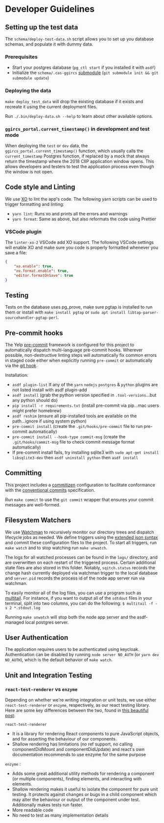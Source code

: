 # Developer Guidelines

## Setting up the test data

The `schema/deploy-test-data.sh` script allows you to set up you database schemas, and populate it with dummy data.

### Prerequisites
- Start your postgres database (`pg_ctl start` if you installed it with `asdf`)
- Initialize the `schema/.cas-ggircs` [submodule] (`git submodule init && git submodule update`)

### Deploying the data

`make deploy_test_data` will drop the existing database if it exists and recreate it using the current deployment files.

Run `./.bin/deploy-data.sh --help` to learn about other available options.

### `ggircs_portal.current_timestamp()` in development and test mode

When deploying the `test` or `dev` data, the `ggircs_portal.current_timestamp()` function, which usually calls the `current_timestamp` Postgres function, if replaced by a mock that always return the timestamp where the 2018 CIIP application window opens. This allows developers and testers to test the application process even though the window is not open.


## Code style and Linting

We use [XO](https://github.com/xojs/xo) to lint the app's code. The following yarn scripts can be used to trigger formatting and linting:

 - `yarn lint`: Runs xo and prints all the errors and warnings
 - `yarn format`: Same as above, but also reformats the code using Prettier

### VSCode plugin

The `linter-xo-2` VSCode add XO support. The following VSCode settings will enable XO and make sure you code is properly formatted whenever you save a file:

```json
{
    "xo.enable": true,
    "xo.format.enable": true,
    "editor.formatOnSave": true
}
```
## Testing

Tests on the database uses pg_prove, make sure pgtap is installed to run them or install with `make install pgtap` or `sudo apt install libtap-parser-sourcehandler-pgtap-perl`.

## Pre-commit hooks

The Yelp [pre-commit](https://pre-commit.com) framework is configured for this project
to automatically dispatch multi-language pre-commit hooks. Wherever possible,
non-destructive linting steps will automatically fix common errors in staged code
either when explicitly running `pre-commit` or automatically via the
[git hook](https://git-scm.com/docs/githooks).

Installation:
- `asdf plugin-list` If any of the `yarn` `nodejs` `postgres` & `python` plugins are not listed install with asdf plugin-add <plugin>
- `asdf install` (grab the python version specified in `.tool-versions`...but any python should do)
- `pip install -r requirements.txt` (install pre-commit via pip...mac users might prefer homebrew)
- `asdf reshim` (ensure all pip-installed tools are available on the path...ignore if using system python)
- `pre-commit install` (create the `.git/hooks/pre-commit` file to run pre-commit automatically)
- `pre-commit install --hook-type commit-msg` (create the `.git/hooks/commit-msg` file to check commit message format automatically)
- If pre-commit install fails, try installing sqlite3 with `sudo apt-get install libsqlite3-dev` then `asdf uninstall python` then `asdf install`

## Committing

This project includes a [commitizen](https://github.com/commitizen/cz-cli) configuration
to facilitate conformance with the [conventional commits](https://www.conventionalcommits.org/en/v1.0.0/) specification.

Run `make commit` to use the `git commit` wrapper that ensures your commit messages are well-formed.

## Filesystem Watchers

We use [Watchman] to recursively monitor our directory trees and dispatch
lifecycle jobs as needed. We define triggers using the [extended json syntax]
and commit these configuration files to the project. To start all triggers, run
`make watch` and to stop watching run `make unwatch`.

The logs for all watched processes can be found in the `logs/` directory, and
are overwritten on each restart of the triggered process. Certain additional
state files are also stored in this folder. Notably, `sqitch.status` records
the change hash currently deployed via watchman trigger to the local database
and `server.pid` records the process id of the node app server run via watchman.

To easily monitor all of the log files, you can use a program such as [multitail]. For instance, if you want to output all of the `sdtdout` files in your terminal, split into two columns, you can do the following:
`$ multitail -f -s 2 *.stdout.log`

Running `make unwatch` will stop both the node app server and the asdf-managed
local postgres server.

## User Authentication

The application requires users to be authenticated using keycloak. Authentication can be disabled by running `node server NO_AUTH` (or `yarn dev NO_AUTH`), which is the default behavior of `make watch`.

## Unit and Integration Testing

### `react-test-renderer` vs `enzyme`

Depending on whether we're writing integration or unit tests, we use either `react-test-renderer` or `enzyme`, respectively, as our react testing library.
Here are some key differences between the two, found in [this beautiful post](https://github.com/internetarchive/iaux/issues/226#issue-463893174):

`react-test-renderer`
- It is a library for rendering React components to pure JavaScript objects, and for asserting the behaviour of our components.
- Shallow rendering has limitations (no ref support, no calling componentDidMount and componentDidUpdate) and react's own documentation recommends to use enzyme for the same purpose

`enzyme` :
- Adds some great additional utility methods for rendering a component (or multiple components), finding elements, and interacting with elements.
- Shallow rendering makes it useful to isolate the component for pure unit testing. It protects against changes or bugs in a child component which may alter the behaviour or output of the component under test. Additionally makes tests run faster.
- More readable code
- No need to test as many implementation details



[Watchman]: https://facebook.github.io/watchman/
[extended json syntax]: https://facebook.github.io/watchman/docs/cmd/trigger.html#extended-syntax
[multitail]: https://linux.die.net/man/1/multitail
[submodule]: https://git-scm.com/book/en/v2/Git-Tools-Submodules
